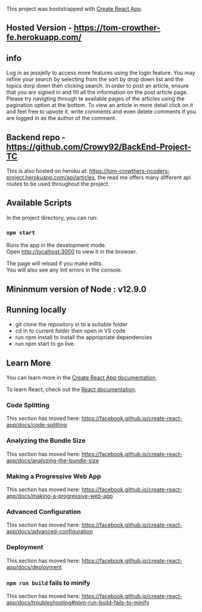 This project was bootstrapped with [Create React App](https://github.com/facebook/create-react-app).

## Hosted Version - https://tom-crowther-fe.herokuapp.com/

## info

Log in as jessjelly to access more features using the login feature.
You may refine your search by selecting from the sort by drop down list and the topics dorp down then clicking search.
In order to post an article, ensure that you are signed in and fill all the information on the post article page.
Please try navigting through te available pages of the articles using the pagination option at the bottom.
To view an article in more detail click on it and feel free to upvote it, write comments and even delete comments if you are logged in as the author of the comment.

## Backend repo - https://github.com/Crowy92/BackEnd-Project-TC

This is also hosted on heroku at: https://tom-crowthers-ncoders-project.herokuapp.com/api/articles, the read me offers many different api routes to be used throughout the project.

## Available Scripts

In the project directory, you can run:

### `npm start`

Runs the app in the development mode.<br />
Open [http://localhost:3000](http://localhost:3000) to view it in the browser.

The page will reload if you make edits.<br />
You will also see any lint errors in the console.

## Mininmum version of Node : v12.9.0

## Running locally

- git clone the repository in to a suitable folder
- cd in to current folder then open in VS code
- run npm install to install the appropriate dependencies
- run npm start to go live.

## Learn More

You can learn more in the [Create React App documentation](https://facebook.github.io/create-react-app/docs/getting-started).

To learn React, check out the [React documentation](https://reactjs.org/).

### Code Splitting

This section has moved here: https://facebook.github.io/create-react-app/docs/code-splitting

### Analyzing the Bundle Size

This section has moved here: https://facebook.github.io/create-react-app/docs/analyzing-the-bundle-size

### Making a Progressive Web App

This section has moved here: https://facebook.github.io/create-react-app/docs/making-a-progressive-web-app

### Advanced Configuration

This section has moved here: https://facebook.github.io/create-react-app/docs/advanced-configuration

### Deployment

This section has moved here: https://facebook.github.io/create-react-app/docs/deployment

### `npm run build` fails to minify

This section has moved here: https://facebook.github.io/create-react-app/docs/troubleshooting#npm-run-build-fails-to-minify

